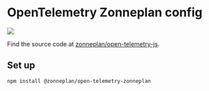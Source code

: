 # OpenTelemetry Zonneplan config

![](https://github.com/zonneplan/open-telemetry-js/actions/workflows/ci-main.yml/badge.svg)

Find the source code at [zonneplan/open-telemetry-js](https://github.com/zonneplan/open-telemetry-js).

## Set up

```
npm install @zonneplan/open-telemetry-zonneplan
```
